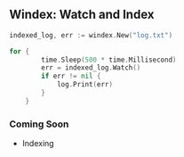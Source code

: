 ## Windex: Watch and Index

```go
indexed_log, err := windex.New("log.txt")

for {
		time.Sleep(500 * time.Millisecond)
		err = indexed_log.Watch()
		if err != nil {
			log.Print(err)
		}
	}
```

### Coming Soon

* Indexing
